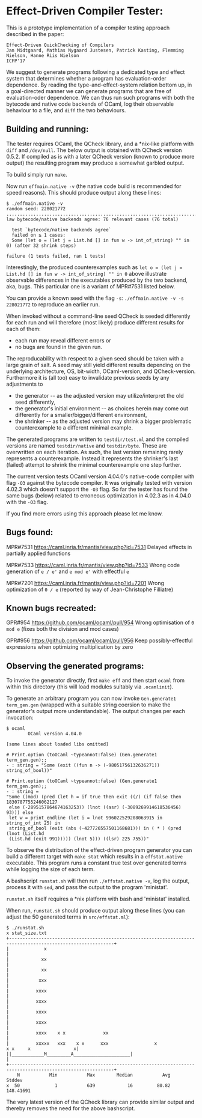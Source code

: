 Effect-Driven Compiler Tester:
==============================

This is a prototype implementation of a compiler testing approach
described in the paper:

    Effect-Driven QuickChecking of Compilers
    Jan Midtgaard, Mathias Nygaard Justesen, Patrick Kasting, Flemming Nielson, Hanne Riis Nielson
    ICFP'17

We suggest to generate programs following a dedicated type and effect
system that determines whether a program has evaluation-order
dependence. By reading the type-and-effect-system relation bottom up,
in a goal-directed manner we can generate programs that are free of
evaluation-oder dependence. We can thus run such programs with both
the bytecode and native code backends of OCaml, log their observable
behaviour to a file, and `diff` the two behaviours.


Building and running:
---------------------

The tester requires OCaml, the QCheck library, and a *nix-like platform with `diff` and `/dev/null`.
The below output is obtained with QCheck version 0.5.2. If compiled as is with a later QCheck version
(known to produce more output) the resulting program may produce a somewhat garbled output.


To build simply run `make`.

Now run `effmain.native -v` (the native code build is recommended for speed reasons).
This should produce output along these lines:

```
$ ./effmain.native -v
random seed: 228021772
...........................................................................x...x...x...x...x...x...x...x...x...x....x...x..x....x....x.....x..x...x..x......x.....x.....x.....x.....x.....x.....x.....x.....x.....x.....x.....x.....x.....x.....
law bytecode/native backends agree: 76 relevant cases (76 total)

  test `bytecode/native backends agree`
  failed on ≥ 1 cases:
  Some (let o = (let j = List.hd [] in fun w -> int_of_string) "" in 0) (after 32 shrink steps)
  
failure (1 tests failed, ran 1 tests)
```

Interestingly, the produced counterexamples such as
`let o = (let j = List.hd [] in fun w -> int_of_string) "" in 0`
above illustrate observable differences in the executables produced by
the two backend, aka, bugs. This particular one is a variant of MPR#7531
listed below.

You can provide a known seed with the flag `-s`: `./effmain.native -v -s 228021772`
to reproduce an earlier run.

When invoked without a command-line seed QCheck is seeded differently
for each run and will therefore (most likely) produce different
results for each of them:
- each run may reveal different errors or
- no bugs are found in the given run.

The reproducability with respect to a given seed should be taken with
a large grain of salt. A seed may still yield different results
depending on the underlying architecture, OS, bit-width,
OCaml-version, and QCheck-version. Furthermore it is (all too) easy to
invalidate previous seeds by any adjustments to
- the generator -- as the adjusted version may utilize/interpret the
  old seed differently,
- the generator's initial environment -- as choices herein may come
  out differently for a smaller/bigger/different environment,
- the shrinker -- as the adjusted version may shrink a bigger
  problematic counterexample to a different minimal example.

The generated programs are written to `testdir/test.ml` and the
compiled versions are named `testdir/native` and `testdir/byte`.
These are overwritten on each iteration. As such, the last version
remaining rarely represents a counterexample. Instead it represents
the shrinker's last (failed) attempt to shrink the minimal
counterexample one step further.

The current version tests OCaml version 4.04.0's native-code compiler
with flag `-O3` against the bytecode compiler. It was originally
tested with version 4.02.3 which doesn't support the `-O3` flag. So
far the tester has found the same bugs (below) related to erroneous
optimization in 4.02.3 as in 4.04.0 with the `-O3` flag.

If you find more errors using this approach please let me know.


Bugs found:
-----------

MPR#7531  https://caml.inria.fr/mantis/view.php?id=7531  Delayed effects in partially applied functions

MPR#7533  https://caml.inria.fr/mantis/view.php?id=7533  Wrong code generation of `e / e'` and `e mod e'` with effectful `e`

MPR#7201  https://caml.inria.fr/mantis/view.php?id=7201  Wrong optimization of `0 / e`
	  						 (reported by way of Jean-Christophe Filliatre)


Known bugs recreated:
---------------------

GPR#954  https://github.com/ocaml/ocaml/pull/954  Wrong optimisation of `0 mod e`
                                                  (fixes both the division and mod cases)

GPR#956  https://github.com/ocaml/ocaml/pull/956  Keep possibly-effectful expressions when optimizing multiplication by zero



Observing the generated programs:
---------------------------------

To invoke the generator directly, first `make eff` and then start
`ocaml` from within this directory (this will load modules suitably
via `.ocamlinit`).

To generate an arbitrary program you can now invoke `Gen.generate1
term_gen.gen` (wrapped with a suitable string coersion to make the
generator's output more understandable).  The output changes per each
invocation:

```
$ ocaml
        OCaml version 4.04.0

[some lines about loaded libs omitted]

# Print.option (toOCaml ~typeannot:false) (Gen.generate1 term_gen.gen);;
- : string = "Some (exit ((fun n -> (-98051756132636271)) string_of_bool))"

# Print.option (toOCaml ~typeannot:false) (Gen.generate1 term_gen.gen);;
- : string =
"Some ((mod) (pred (let h = if true then exit ((/) (if false then 1830787755246062127
 else (-2895157864674163253)) (lnot ((asr) (-3089269914618536456) 93))) else 
 let w = print_endline (let i = lnot 996022529208063915 in string_of_int 25) in 
 string_of_bool (exit (abs (-427726557501168681))) in ( * ) (pred (lnot (List.hd 
 (List.hd (exit 991))))) (lnot 5))) ((lsr) 225 755))"
```


To observe the distribution of the effect-driven program generator you
can build a different target with `make stat` which results in a
`effstat.native` executable. This program runs a constant true test
over generated terms while logging the size of each term.

A bashscript `runstat.sh` will then run `./effstat.native -v`, log the
output, process it with `sed`, and pass the output to the program
'ministat'.

`runstat.sh` itself requires a *nix platform with bash and 'ministat'
installed.

When run, `runstat.sh` should produce output along these lines (you
can adjust the 50 generated terms in `src/effstat.ml`):
```
$ ./runstat.sh 
x stat_size.txt
+-------------------------------------------------------------------------------------------------------------+
|             x                                                                                               |
|            xx                                                                                               |
|            xx                                                                                               |
|           xxx                                                                                               |
|          xxxx                                                                                               |
|          xxxx                                                                                               |
|          xxxx                                                                                               |
|          xxxx                                                                                               |
|          xxxx    x x              xx                                                                        |
|          xxxxx   xxx    x x      xxx                 x                            x x     x                x|
||____________M_________A_____________________|                                                               |
+-------------------------------------------------------------------------------------------------------------+
    N           Min           Max        Median           Avg        Stddev
x  50             1           639            16         80.82     148.41691
```

The very latest version of the QCheck library can provide similar
output and thereby removes the need for the above bashscript.
